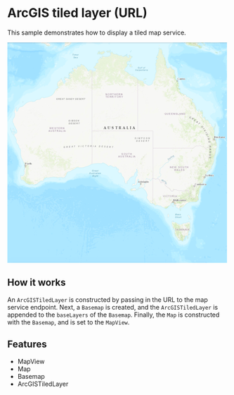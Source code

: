# ArcGIS tiled layer (URL)

This sample demonstrates how to display a tiled map service.

![](screenshot.png)

## How it works

An `ArcGISTiledLayer` is constructed by passing in the URL to the map service endpoint. Next, a `Basemap` is created, and the `ArcGISTiledLayer` is appended to the `baseLayers` of the `Basemap`. Finally, the `Map` is constructed with the `Basemap`, and is set to the `MapView`.

## Features
- MapView
- Map
- Basemap
- ArcGISTiledLayer
